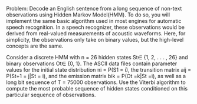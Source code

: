 Problem: Decode an English sentence from a long sequence of non-text observations using Hidden Markov Model(HMM). To
do so, you will implement the same basic algorithm used in most engines for automatic speech recognition.
In a speech recognizer, these observations would be derived from real-valued measurements of acoustic
waveforms. Here, for simplicity, the observations only take on binary values, but the high-level concepts are
the same.

Consider a discrete HMM with n = 26 hidden states St∈ {1, 2, . . . , 26} and binary observations Ot∈ {0, 1}.
The ASCII data  files contain parameter values for the initial state distribution πi = P(S1 = i), the transition matrix aij = P(St+1 = j|St = i), and the emission matrix bik = P(Ot =k|St =i), as well as a long bit sequence of T = 75000 observations.
Use the Viterbi algorithm to compute the most probable sequence of hidden states conditioned on this
particular sequence of observations.
